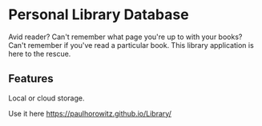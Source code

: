 # Personal Library Database

Avid reader? Can't remember what page you're up to with your books? Can't remember if you've read a particular book. This library application is here to the rescue.

## Features 

Local or cloud storage. 

Use it here https://paulhorowitz.github.io/Library/
